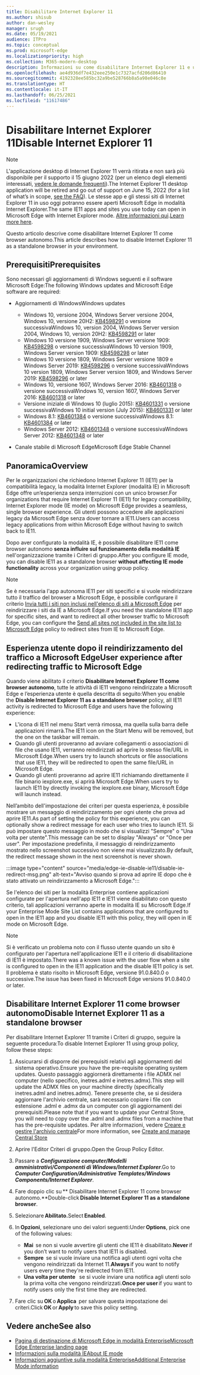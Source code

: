 ```yaml
---
title: Disabilitare Internet Explorer 11
ms.author: shisub
author: dan-wesley
manager: srugh
ms.date: 05/19/2021
audience: ITPro
ms.topic: conceptual
ms.prod: microsoft-edge
ms.localizationpriority: high
ms.collection: M365-modern-desktop
description: Informazioni su come disabilitare Internet Explorer 11 e usare la modalità Internet Explorer in Microsoft Edge.
ms.openlocfilehash: ae4d936df7e432eee250e1c7327acfd206d86410
ms.sourcegitcommit: 4192328ee585bc32a9be528766b8a5a98e046c8e
ms.translationtype: HT
ms.contentlocale: it-IT
ms.lasthandoff: 06/25/2021
ms.locfileid: "11617486"
---
```

# <a name="disable-internet-explorer-11"></a><span data-ttu-id="cfb79-103">Disabilitare Internet Explorer 11</span><span class="sxs-lookup"><span data-stu-id="cfb79-103">Disable Internet Explorer 11</span></span>

>[!Note]
> <span data-ttu-id="cfb79-104">L'applicazione desktop di Internet Explorer 11 verrà ritirata e non sarà più disponibile per il supporto il 15 giugno 2022 (per un elenco degli elementi interessati, [vedere le domande frequenti](https://techcommunity.microsoft.com/t5/windows-it-pro-blog/internet-explorer-11-desktop-app-retirement-faq/ba-p/2366549)).</span><span class="sxs-lookup"><span data-stu-id="cfb79-104">The Internet Explorer 11 desktop application will be retired and go out of support on June 15, 2022 (for a list of what’s in scope, [see the FAQ](https://techcommunity.microsoft.com/t5/windows-it-pro-blog/internet-explorer-11-desktop-app-retirement-faq/ba-p/2366549)).</span></span> <span data-ttu-id="cfb79-105">Le stesse app e gli stessi siti di Internet Explorer 11 in uso oggi potranno essere aperti Microsoft Edge in modalità Internet Explorer.</span><span class="sxs-lookup"><span data-stu-id="cfb79-105">The same IE11 apps and sites you use today can open in Microsoft Edge with Internet Explorer mode.</span></span> <span data-ttu-id="cfb79-106">[Altre informazioni qui](https://blogs.windows.com/windowsexperience/2021/05/19/the-future-of-internet-explorer-on-windows-10-is-in-microsoft-edge/).</span><span class="sxs-lookup"><span data-stu-id="cfb79-106">[Learn more here](https://blogs.windows.com/windowsexperience/2021/05/19/the-future-of-internet-explorer-on-windows-10-is-in-microsoft-edge/).</span></span>

<span data-ttu-id="cfb79-107">Questo articolo descrive come disabilitare Internet Explorer 11 come browser autonomo.</span><span class="sxs-lookup"><span data-stu-id="cfb79-107">This article describes how to disable Internet Explorer 11 as a standalone browser in your environment.</span></span>

## <a name="prerequisites"></a><span data-ttu-id="cfb79-108">Prerequisiti</span><span class="sxs-lookup"><span data-stu-id="cfb79-108">Prerequisites</span></span>

<span data-ttu-id="cfb79-109">Sono necessari gli aggiornamenti di Windows seguenti e il software Microsoft Edge:</span><span class="sxs-lookup"><span data-stu-id="cfb79-109">The following Windows updates and Microsoft Edge software are required:</span></span>

- <span data-ttu-id="cfb79-110">Aggiornamenti di Windows</span><span class="sxs-lookup"><span data-stu-id="cfb79-110">Windows updates</span></span>

  - <span data-ttu-id="cfb79-111">Windows 10, versione 2004, Windows Server versione 2004, Windows 10, versione 20H2: [KB4598291](https://support.microsoft.com/topic/february-2-2021-kb4598291-os-builds-19041-789-and-19042-789-preview-6a766199-a4f1-616e-1f5c-58bdc3ca5e3b) o versione successiva</span><span class="sxs-lookup"><span data-stu-id="cfb79-111">Windows 10, version 2004, Windows Server version 2004, Windows 10, version 20H2: [KB4598291](https://support.microsoft.com/topic/february-2-2021-kb4598291-os-builds-19041-789-and-19042-789-preview-6a766199-a4f1-616e-1f5c-58bdc3ca5e3b) or later</span></span>
  - <span data-ttu-id="cfb79-112">Windows 10 versione 1909, Windows Server versione 1909: [KB4598298](https://support.microsoft.com/topic/january-21-2021-kb4598298-os-build-18363-1350-preview-02dfd9ba-91a2-1b82-dede-42f288c02511) o versione successiva</span><span class="sxs-lookup"><span data-stu-id="cfb79-112">Windows 10 version 1909, Windows Server version 1909: [KB4598298](https://support.microsoft.com/topic/january-21-2021-kb4598298-os-build-18363-1350-preview-02dfd9ba-91a2-1b82-dede-42f288c02511) or later</span></span>
  - <span data-ttu-id="cfb79-113">Windows 10 versione 1809, Windows Server versione 1809 e Windows Server 2019: [KB4598296](https://support.microsoft.com/topic/january-21-2021-kb4598296-os-build-17763-1728-preview-4c0931ff-45b7-ff59-5e00-c03b5afb363d) o versione successiva</span><span class="sxs-lookup"><span data-stu-id="cfb79-113">Windows 10 version 1809, Windows Server version 1809, and Windows Server 2019: [KB4598296](https://support.microsoft.com/topic/january-21-2021-kb4598296-os-build-17763-1728-preview-4c0931ff-45b7-ff59-5e00-c03b5afb363d) or later</span></span>
  - <span data-ttu-id="cfb79-114">Windows 10, versione 1607, Windows Server 2016: [KB4601318](https://support.microsoft.com/topic/february-9-2021-kb4601318-os-build-14393-4225-c5e3de6c-e3e6-ffb5-6197-48b9ce16446e) o versione successiva</span><span class="sxs-lookup"><span data-stu-id="cfb79-114">Windows 10, version 1607, Windows Server 2016: [KB4601318](https://support.microsoft.com/topic/february-9-2021-kb4601318-os-build-14393-4225-c5e3de6c-e3e6-ffb5-6197-48b9ce16446e) or later</span></span>
   - <span data-ttu-id="cfb79-115">Versione iniziale di Windows 10 (luglio 2015): [KB4601331](https://support.microsoft.com/office/february-9-2021%e2%80%94kb4601331-os-build-10240-18842-6227d078-fef3-8d67-27e0-1882e6cb79ff?ui=en-US&rs=en-US&ad=US) o versione successiva</span><span class="sxs-lookup"><span data-stu-id="cfb79-115">Windows 10 initial version (July 2015): [KB4601331](https://support.microsoft.com/office/february-9-2021%e2%80%94kb4601331-os-build-10240-18842-6227d078-fef3-8d67-27e0-1882e6cb79ff?ui=en-US&rs=en-US&ad=US) or later</span></span>
  - <span data-ttu-id="cfb79-116">Windows 8.1: [KB4601384](https://support.microsoft.com/topic/february-9-2021-kb4601384-monthly-rollup-16bdbb75-dd4b-2910-abc5-7891c9756b96) o versione successiva</span><span class="sxs-lookup"><span data-stu-id="cfb79-116">Windows 8.1: [KB4601384](https://support.microsoft.com/topic/february-9-2021-kb4601384-monthly-rollup-16bdbb75-dd4b-2910-abc5-7891c9756b96) or later</span></span>
  - <span data-ttu-id="cfb79-117">Windows Server 2012: [KB4601348](https://support.microsoft.com/topic/february-9-2021-kb4601348-monthly-rollup-2c338c0c-73d6-fb80-cc91-f1a86e80db0c) o versione successiva</span><span class="sxs-lookup"><span data-stu-id="cfb79-117">Windows Server 2012: [KB4601348](https://support.microsoft.com/topic/february-9-2021-kb4601348-monthly-rollup-2c338c0c-73d6-fb80-cc91-f1a86e80db0c) or later</span></span>
  
- <span data-ttu-id="cfb79-118">Canale stabile di Microsoft Edge</span><span class="sxs-lookup"><span data-stu-id="cfb79-118">Microsoft Edge Stable Channel</span></span>


## <a name="overview"></a><span data-ttu-id="cfb79-119">Panoramica</span><span class="sxs-lookup"><span data-stu-id="cfb79-119">Overview</span></span>

<span data-ttu-id="cfb79-120">Per le organizzazioni che richiedono Internet Explorer 11 (IE11) per la compatibilità legacy, la modalità Internet Explorer (modalità IE) in Microsoft Edge offre un’esperienza senza interruzioni con un unico browser.</span><span class="sxs-lookup"><span data-stu-id="cfb79-120">For organizations that require Internet Explorer 11 (IE11) for legacy compatibility, Internet Explorer mode (IE mode) on Microsoft Edge provides a seamless, single browser experience.</span></span> <span data-ttu-id="cfb79-121">Gli utenti possono accedere alle applicazioni legacy da Microsoft Edge senza dover tornare a IE11.</span><span class="sxs-lookup"><span data-stu-id="cfb79-121">Users can access legacy applications from within Microsoft Edge without having to switch back to IE11.</span></span>

<span data-ttu-id="cfb79-122">Dopo aver configurato la modalità IE, è possibile disabilitare IE11 come browser autonomo **senza influire sul funzionamento della modalità IE** nell'organizzazione tramite i Criteri di gruppo.</span><span class="sxs-lookup"><span data-stu-id="cfb79-122">After you configure IE mode, you can disable IE11 as a standalone browser **without affecting IE mode functionality** across your organization using group policy.</span></span>

> [!NOTE]
> <span data-ttu-id="cfb79-123">Se è necessaria l'app autonoma IE11 per siti specifici e si vuole reindirizzare tutto il traffico del browser a Microsoft Edge, è possibile configurare il criterio [Invia tutti i siti non inclusi nell'elenco di siti a Microsoft Edge](./edge-ie-mode-policies.md#redirect-sites-from-ie-to-microsoft-edge) per reindirizzare i siti da IE a Microsoft Edge.</span><span class="sxs-lookup"><span data-stu-id="cfb79-123">If you need the standalone IE11 app for specific sites, and want to redirect all other browser traffic to Microsoft Edge, you can configure the [Send all sites not included in the site list to Microsoft Edge](./edge-ie-mode-policies.md#redirect-sites-from-ie-to-microsoft-edge) policy to redirect sites from IE to Microsoft Edge.</span></span>

## <a name="user-experience-after-redirecting-traffic-to-microsoft-edge"></a><span data-ttu-id="cfb79-124">Esperienza utente dopo il reindirizzamento del traffico a Microsoft Edge</span><span class="sxs-lookup"><span data-stu-id="cfb79-124">User experience after redirecting traffic to Microsoft Edge</span></span>

<span data-ttu-id="cfb79-125">Quando viene abilitato il criterio **Disabilitare Internet Explorer 11 come browser autonomo**, tutte le attività di IE11 vengono reindirizzate a Microsoft Edge e l’esperienza utente è quella descritta di seguito:</span><span class="sxs-lookup"><span data-stu-id="cfb79-125">When you enable the **Disable Internet Explorer 11 as a standalone browser** policy, all IE11 activity is redirected to Microsoft Edge and users have the following experience:</span></span>

- <span data-ttu-id="cfb79-126">L'icona di IE11 nel menu Start verrà rimossa, ma quella sulla barra delle applicazioni rimarrà.</span><span class="sxs-lookup"><span data-stu-id="cfb79-126">The IE11 icon on the Start Menu will be removed, but the one on the taskbar will remain.</span></span>
- <span data-ttu-id="cfb79-127">Quando gli utenti proveranno ad avviare collegamenti o associazioni di file che usano IE11, verranno reindirizzati ad aprire lo stesso file/URL in Microsoft Edge.</span><span class="sxs-lookup"><span data-stu-id="cfb79-127">When users try to launch shortcuts or file associations that use IE11, they will be redirected to open the same file/URL in Microsoft Edge.</span></span>
- <span data-ttu-id="cfb79-128">Quando gli utenti proveranno ad aprire IE11 richiamando direttamente il file binario iexplore.exe, si aprirà Microsoft Edge.</span><span class="sxs-lookup"><span data-stu-id="cfb79-128">When users try to launch IE11 by directly invoking the iexplore.exe binary, Microsoft Edge will launch instead.</span></span>

<span data-ttu-id="cfb79-129">Nell’ambito dell'impostazione dei criteri per questa esperienza, è possibile mostrare un messaggio di reindirizzamento per ogni utente che prova ad aprire IE11.</span><span class="sxs-lookup"><span data-stu-id="cfb79-129">As part of setting the policy for this experience, you can optionally show a redirect message for each user who tries to launch IE11.</span></span> <span data-ttu-id="cfb79-130">Si può impostare questo messaggio in modo che si visualizzi "Sempre" o "Una volta per utente".</span><span class="sxs-lookup"><span data-stu-id="cfb79-130">This message can be set to display "Always" or "Once per user".</span></span> <span data-ttu-id="cfb79-131">Per impostazione predefinita, il messaggio di reindirizzamento mostrato nello screenshot successivo non viene mai visualizzato.</span><span class="sxs-lookup"><span data-stu-id="cfb79-131">By default, the redirect message shown in the next screenshot is never shown.</span></span>

:::image type="content" source="media/edge-ie-disable-ie11/disable-ie-redirect-msg.png" alt-text="Avviso quando si prova ad aprire IE dopo che è stato attivato un reindirizzamento a Microsoft Edge.":::

<span data-ttu-id="cfb79-133">Se l'elenco dei siti per la modalità Enterprise contiene applicazioni configurate per l'apertura nell'app IE11 e IE11 viene disabilitato con questo criterio, tali applicazioni verranno aperte in modalità IE su Microsoft Edge.</span><span class="sxs-lookup"><span data-stu-id="cfb79-133">If your Enterprise Mode Site List contains applications that are configured to open in the IE11 app and you disable IE11 with this policy, they will open in IE mode on Microsoft Edge.</span></span>
> [!NOTE]
> <span data-ttu-id="cfb79-134">Si è verificato un problema noto con il flusso utente quando un sito è configurato per l'apertura nell'applicazione IE11 e il criterio di disabilitazione di IE11 è impostato.</span><span class="sxs-lookup"><span data-stu-id="cfb79-134">There was a known issue with the user flow when a site is configured to open in the IE11 application and the disable IE11 policy is set.</span></span> <span data-ttu-id="cfb79-135">Il problema è stato risolto in Microsoft Edge, versione 91.0.840.0 o successive.</span><span class="sxs-lookup"><span data-stu-id="cfb79-135">The issue has been fixed in Microsoft Edge versions 91.0.840.0 or later.</span></span>

## <a name="disable-internet-explorer-11-as-a-standalone-browser"></a><span data-ttu-id="cfb79-136">Disabilitare Internet Explorer 11 come browser autonomo</span><span class="sxs-lookup"><span data-stu-id="cfb79-136">Disable Internet Explorer 11 as a standalone browser</span></span>

<span data-ttu-id="cfb79-137">Per disabilitare Internet Explorer 11 tramite i Criteri di gruppo, seguire la seguente procedura:</span><span class="sxs-lookup"><span data-stu-id="cfb79-137">To disable Internet Explorer 11 using group policy, follow these steps:</span></span>

1. <span data-ttu-id="cfb79-138">Assicurarsi di disporre dei prerequisiti relativi agli aggiornamenti del sistema operativo.</span><span class="sxs-lookup"><span data-stu-id="cfb79-138">Ensure you have the pre-requisite operating system updates.</span></span> <span data-ttu-id="cfb79-139">Questo passaggio aggiornerà direttamente i file ADMX nel computer (nello specifico, inetres.adml e inetres.admx).</span><span class="sxs-lookup"><span data-stu-id="cfb79-139">This step will update the ADMX files on your machine directly (specifically inetres.adml and inetres.admx).</span></span> <span data-ttu-id="cfb79-140">Tenere presente che, se si desidera aggiornare l'archivio centrale, sarà necessario copiare i file con estensione .adml e .admx da un computer con gli aggiornamenti dei prerequisiti.</span><span class="sxs-lookup"><span data-stu-id="cfb79-140">Please note that if you want to update your Central Store, you will need to copy over the .adml and .admx files from a machine that has the pre-requisite updates.</span></span> <span data-ttu-id="cfb79-141">Per altre informazioni, vedere [Creare e gestire l'archivio centrale](/troubleshoot/windows-client/group-policy/create-and-manage-central-store)</span><span class="sxs-lookup"><span data-stu-id="cfb79-141">For more information, see [Create and manage Central Store](/troubleshoot/windows-client/group-policy/create-and-manage-central-store)</span></span>
2. <span data-ttu-id="cfb79-142">Aprire l'Editor Criteri di gruppo.</span><span class="sxs-lookup"><span data-stu-id="cfb79-142">Open the Group Policy Editor.</span></span>
3. <span data-ttu-id="cfb79-143">Passare a ***Configurazione computer/Modelli amministrativi/Componenti di Windows/Internet Explorer***.</span><span class="sxs-lookup"><span data-stu-id="cfb79-143">Go to ***Computer Configuration/Administrative Templates/Windows Components/Internet Explorer***.</span></span> 
4. <span data-ttu-id="cfb79-144">Fare doppio clic su \*\* Disabilitare Internet Explorer 11 come browser autonomo.\*\*</span><span class="sxs-lookup"><span data-stu-id="cfb79-144">Double-click **Disable Internet Explorer 11 as a standalone browser**.</span></span>
5. <span data-ttu-id="cfb79-145">Selezionare **Abilitato.**</span><span class="sxs-lookup"><span data-stu-id="cfb79-145">Select **Enabled**.</span></span>
6. <span data-ttu-id="cfb79-146">In **Opzioni**, selezionare uno dei valori seguenti:</span><span class="sxs-lookup"><span data-stu-id="cfb79-146">Under **Options**, pick one of the following values:</span></span>

   - <span data-ttu-id="cfb79-147">**Mai**  se non si vuole avvertire gli utenti che IE11 è disabilitato.</span><span class="sxs-lookup"><span data-stu-id="cfb79-147">**Never** if you don’t want to notify users that IE11 is disabled.</span></span>
   - <span data-ttu-id="cfb79-148">**Sempre**  se si vuole inviare una notifica agli utenti ogni volta che vengono reindirizzati da Internet 11.</span><span class="sxs-lookup"><span data-stu-id="cfb79-148">**Always** if you want to notify users every time they're redirected from IE11.</span></span>
   - <span data-ttu-id="cfb79-149">**Una volta per utente**   se si vuole inviare una notifica agli utenti solo la prima volta che vengono reindirizzati.</span><span class="sxs-lookup"><span data-stu-id="cfb79-149">**Once per user** if you want to notify users only the first time they are redirected.</span></span>

7. <span data-ttu-id="cfb79-150">Fare clic su **OK** o **Applica**  per salvare questa impostazione dei criteri.</span><span class="sxs-lookup"><span data-stu-id="cfb79-150">Click **OK** or **Apply** to save this policy setting.</span></span>

## <a name="see-also"></a><span data-ttu-id="cfb79-151">Vedere anche</span><span class="sxs-lookup"><span data-stu-id="cfb79-151">See also</span></span>

- [<span data-ttu-id="cfb79-152">Pagina di destinazione di Microsoft Edge in modalità Enterprise</span><span class="sxs-lookup"><span data-stu-id="cfb79-152">Microsoft Edge Enterprise landing page</span></span>](https://aka.ms/EdgeEnterprise)
- [<span data-ttu-id="cfb79-153">Informazioni sulla modalità IE</span><span class="sxs-lookup"><span data-stu-id="cfb79-153">About IE mode</span></span>](./edge-ie-mode.md)
- [<span data-ttu-id="cfb79-154">Informazioni aggiuntive sulla modalità Enterprise</span><span class="sxs-lookup"><span data-stu-id="cfb79-154">Additional Enterprise Mode information</span></span>](/internet-explorer/ie11-deploy-guide/enterprise-mode-overview-for-ie11)
